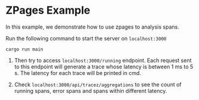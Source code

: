 # ZPages Example

In this example, we demonstrate how to use zpages to analysis spans. 

Run the following command to start the server on `localhost:3000`
```base
cargo run main
```

1. Then try to access `localhost:3000/running` endpoint. Each request sent to this endpoint will generate a trace whose latency is between 1 ms to 5 s. The latency for each trace will be printed in cmd.

2. Check `localhost:3000/api/tracez/aggregations` to see the count of running spans, error spans and spans within different latency.